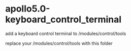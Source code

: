 # apollo5.0-keyboard_control_terminal
add a keyboard control terminal to /modules/control/tools

replace your /modules/control/tools with this folder
